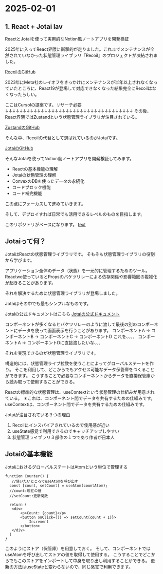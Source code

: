 # 2025-02-01

## 1.  React + Jotai lav
ReactとJotaiを使って実用的なNotion風ノートアプリを開発検証

2025年に入ってReact界隈に衝撃的が走りました。これまでメンテナンスが全然されていなかった状態管理ライブラリ『Recoil』のプロジェクトが凍結されました。

[RecoilのGitHub](https://github.com/facebookexperimental/Recoil)

2023年にMeta社のレイオフをきっかけにメンテナンスが半年以上されなくなっていたところに、React19が登場して対応できなくなった結果完全にRecoilはなくなったらしい。

ここはCursolの提案です。リサーチ必要
↓↓↓↓↓↓↓↓↓↓↓↓↓↓↓↓↓↓↓↓↓↓↓↓↓↓↓↓↓↓↓↓↓↓↓↓
その後、React界隈ではZustandという状態管理ライブラリが注目されている。

[ZustandのGitHub](https://github.com/pmndrs/zustand)


そんな中、Recoilの代替として選ばれているのがJotaiです。

[JotaiのGitHub](https://github.com/pmndrs/jotai)

そんなJotaiを使ってNotion風ノートアプリを開発検証してみます。

- Reactの基本機能の理解
- Jotaiの状態管理の理解
- ConvexのDBを使ったデータの永続化
- コードブロック機能
- コード補完機能

この点にフォーカスして進めていきます。

そして、デプロイすれば日常でも活用できるレベルのものを目指します。

このリポジトリがベースになります。
[text](https://github.com/jinwatanabe/jotai-note-app)


## Jotaiって何？

JotaiはReactの状態管理ライブラリです。
そもそも状態管理ライブラリの役割から学びます。

アプリケーション全体のデータ（状態）を一元的に管理するためのツール。
Reactwo使っているとPropsのバケツリレーによる依存関係や影響範囲の複雑化が起きることがあります。

それを解決するために状態管理ライブラリが登場しました。

Jotaiはその中でも最もシンプルなものです。

Jotaiの公式ドキュメントはこちら
[Jotaiの公式ドキュメント](https://jotai.org/docs/introduction)

コンポーネントが多くなるとバケツリレーのように渡して最後の別のコンポーネントにデータを使って画面表示を行うことがあります。
コンポーネントA → コンポーネントB → コンポーネントC → コンポーネントD
これを、、、、
コンポーネントA → コンポーネントDに直接渡したいな、、、

それを実現できるのが状態管理ライブラリです。

構造的には、状態管理ライブ拉致を使うことによってグローバルステートを作り。
そこを利用して、どこからでもアクセス可能なデータ保管庫をつくることができます。
こうすることで必要なコンポーネントからデータを直接保管庫から読み取って使用することができる。

Reactの標準的な状態管理は、useContextという状態管理の仕組みが用意されている。
＊これは、コンポーネント間でデータを共有するための仕組みです。
useContextは、コンポーネント間でデータを共有するための仕組みです。

 Jotaiが注目されている３つの理由
 1. Recoilにインスパイアされているので使用感が近い
 2. useState感覚で利用できるのでキャッチアップしやすい
 3. 状態管理ライブラリ３部作の１つであり作者が日本人

 ## Jotaiの基本機能
 JotaiにおけるグローバルステートはAtomという単位で管理する

 ```
 function Counter() {
    //使いたいところでuseAtomを呼び出す
   const [count, setCount] = useAtom(countAtom);
   //count:現在の値
   //setCount:更新関数

   return (
    <div>
        <p>Count: {count}</p>
        <button onClick={() => setCount(count + 1)}>
            Increment
        </button>
    </div>
   )
 }
 ```
このようにストア（保管庫）を用意しておく。
そして、コンポーネントではuseAtomを呼び出してストアの値を取得して使用する。
こうすることでどこからでもこのストアをインポートして中身を取り出し利用することができる。
更新の方法はuseStateと変わらないので、同じ感覚で利用できます。